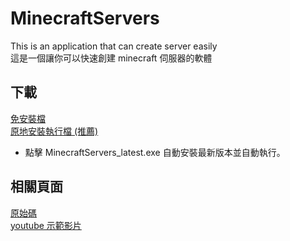 # MinecraftServers
This is an application that can create server easily  
這是一個讓你可以快速創建 minecraft 伺服器的軟體  

## 下載

[免安裝檔](https://github.com/paul90317/MinecraftServers/raw/main/publish.zip)  
[原地安裝執行檔 (推薦)](https://github.com/paul90317/MinecraftServers/raw/main/MinecraftServers.zip)  
* 點擊 MinecraftServers_latest.exe 自動安裝最新版本並自動執行。

## 相關頁面  

[原始碼](https://github.com/paul90317/MinecraftServers/)  
[youtube 示範影片](https://www.youtube.com/watch?v=oJnsTmI1E0E&t=828s)  